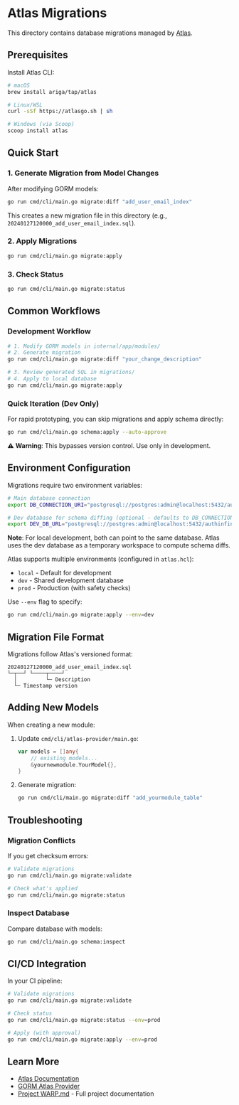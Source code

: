 # Atlas Migrations

This directory contains database migrations managed by [Atlas](https://atlasgo.io/).

## Prerequisites

Install Atlas CLI:

```bash
# macOS
brew install ariga/tap/atlas

# Linux/WSL
curl -sSf https://atlasgo.sh | sh

# Windows (via Scoop)
scoop install atlas
```

## Quick Start

### 1. Generate Migration from Model Changes

After modifying GORM models:

```bash
go run cmd/cli/main.go migrate:diff "add_user_email_index"
```

This creates a new migration file in this directory (e.g., `20240127120000_add_user_email_index.sql`).

### 2. Apply Migrations

```bash
go run cmd/cli/main.go migrate:apply
```

### 3. Check Status

```bash
go run cmd/cli/main.go migrate:status
```

## Common Workflows

### Development Workflow

```bash
# 1. Modify GORM models in internal/app/modules/
# 2. Generate migration
go run cmd/cli/main.go migrate:diff "your_change_description"

# 3. Review generated SQL in migrations/
# 4. Apply to local database
go run cmd/cli/main.go migrate:apply
```

### Quick Iteration (Dev Only)

For rapid prototyping, you can skip migrations and apply schema directly:

```bash
go run cmd/cli/main.go schema:apply --auto-approve
```

⚠️ **Warning**: This bypasses version control. Use only in development.

## Environment Configuration

Migrations require two environment variables:

```bash
# Main database connection
export DB_CONNECTION_URI="postgresql://postgres:admin@localhost:5432/authinfinity?sslmode=disable"

# Dev database for schema diffing (optional - defaults to DB_CONNECTION_URI)
export DEV_DB_URL="postgresql://postgres:admin@localhost:5432/authinfinity?sslmode=disable"
```

**Note**: For local development, both can point to the same database. Atlas uses the dev database as a temporary workspace to compute schema diffs.

Atlas supports multiple environments (configured in `atlas.hcl`):
- `local` - Default for development
- `dev` - Shared development database
- `prod` - Production (with safety checks)

Use `--env` flag to specify:

```bash
go run cmd/cli/main.go migrate:apply --env=dev
```

## Migration File Format

Migrations follow Atlas's versioned format:

```
20240127120000_add_user_email_index.sql
└─┬──┘ └────┬────┘
  │         └─ Description
  └─ Timestamp version
```

## Adding New Models

When creating a new module:

1. Update `cmd/cli/atlas-provider/main.go`:
   ```go
   var models = []any{
       // existing models...
       &yournewmodule.YourModel{},
   }
   ```

2. Generate migration:
   ```bash
   go run cmd/cli/main.go migrate:diff "add_yourmodule_table"
   ```

## Troubleshooting

### Migration Conflicts

If you get checksum errors:

```bash
# Validate migrations
go run cmd/cli/main.go migrate:validate

# Check what's applied
go run cmd/cli/main.go migrate:status
```

### Inspect Database

Compare database with models:

```bash
go run cmd/cli/main.go schema:inspect
```

## CI/CD Integration

In your CI pipeline:

```bash
# Validate migrations
go run cmd/cli/main.go migrate:validate

# Check status
go run cmd/cli/main.go migrate:status --env=prod

# Apply (with approval)
go run cmd/cli/main.go migrate:apply --env=prod
```

## Learn More

- [Atlas Documentation](https://atlasgo.io/docs)
- [GORM Atlas Provider](https://github.com/ariga/atlas-provider-gorm)
- [Project WARP.md](../WARP.md) - Full project documentation
